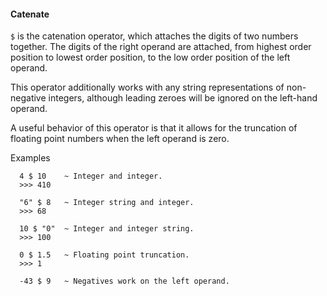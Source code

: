 #### Catenate

`$` is the catenation operator, which attaches the digits of two numbers
together. The digits of the right operand are attached, from highest order
position to lowest order position, to the low order position of the left
operand.

This operator additionally works with any string representations of non-
negative integers, although leading zeroes will be ignored on the left-hand
operand.

A useful behavior of this operator is that it allows for the truncation of
floating point numbers when the left operand is zero.

Examples
```
  4 $ 10    ~ Integer and integer.
  >>> 410
  
  "6" $ 8   ~ Integer string and integer.
  >>> 68
  
  10 $ "0"  ~ Integer and integer string.
  >>> 100
  
  0 $ 1.5   ~ Floating point truncation.
  >>> 1
  
  -43 $ 9   ~ Negatives work on the left operand.
```

